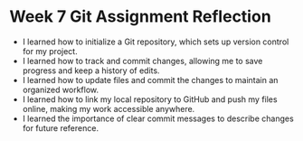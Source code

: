 # Week 7 Git Assignment Reflection

- I learned how to initialize a Git repository, which sets up version control for my project.
- I learned how to track and commit changes, allowing me to save progress and keep a history of edits.
- I learned how to update files and commit the changes to maintain an organized workflow.
- I learned how to link my local repository to GitHub and push my files online, making my work accessible anywhere.
- I learned the importance of clear commit messages to describe changes for future reference.
